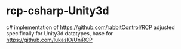 # rcp-csharp-Unity3d

c# implementation of
https://github.com/rabbitControl/RCP
adjusted specifically for Unity3d datatypes, base for https://github.com/lukasIO/UniRCP
